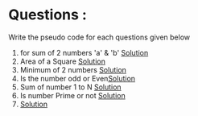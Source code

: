 # Questions : 

Write the pseudo code for each questions given below 

1. for sum of 2 numbers 'a' & 'b' [Solution](https://www.youtube.com/watch?v=VTLCoHnyACE&list=PLfqMhTWNBTe137I_EPQd34TsgV6IO55pt&index=1&t=891s)
2. Area of a Square [Solution]()
3. Minimum of 2 numbers [Solution](https://www.youtube.com/watch?v=VTLCoHnyACE&list=PLfqMhTWNBTe137I_EPQd34TsgV6IO55pt&index=1&t=1079s)
4. Is the number odd or Even[Solution](https://www.youtube.com/watch?v=VTLCoHnyACE&list=PLfqMhTWNBTe137I_EPQd34TsgV6IO55pt&index=1&t=1675s)
5. Sum of number 1 to N [Solution](https://www.youtube.com/watch?v=VTLCoHnyACE&list=PLfqMhTWNBTe137I_EPQd34TsgV6IO55pt&index=1&t=2161s)
6. Is number Prime or not [Solution](https://www.youtube.com/watch?v=VTLCoHnyACE&list=PLfqMhTWNBTe137I_EPQd34TsgV6IO55pt&index=1&t=3279s)
7. [Solution]()
